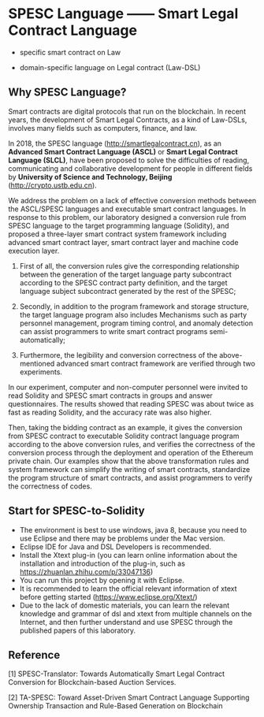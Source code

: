 # SPESC Language —— Smart Legal Contract Language
* specific smart contract on Law 

* domain-specific language on Legal contract (Law-DSL)

## Why SPESC Language?
  Smart contracts are digital protocols that run on the blockchain. In recent years, the development of Smart Legal Contracts, as a kind of Law-DSLs, involves many fields such as computers, finance, and law. 
  
  In 2018, the SPESC language (http://smartlegalcontract.cn), as an **Advanced Smart Contract Language (ASCL)** or **Smart Legal Contract Language (SLCL)**, have been proposed to solve the difficulties of reading, communicating and collaborative development for people in different fields by **University of Science and Technology, Beijing** (http://crypto.ustb.edu.cn). 
  
  We address the problem on a lack of effective conversion methods between the ASCL/SPESC languages and executable smart contract languages. In response to this problem, our laboratory designed a conversion rule from SPESC language to the target programming language (Solidity), and proposed a three-layer smart contract system framework including advanced smart contract layer, smart contract layer and machine code execution layer. 
  
  1)	First of all, the conversion rules give the corresponding relationship between the generation of the target language party subcontract according to the SPESC contract party definition, and the target language subject subcontract generated by the rest of the SPESC; 

2)	Secondly, in addition to the program framework and storage structure, the target language program also includes Mechanisms such as party personnel management, program timing control, and anomaly detection can assist programmers to write smart contract programs semi-automatically; 

3)	Furthermore, the legibility and conversion correctness of the above-mentioned advanced smart contract framework are verified through two experiments. 

In our experiment, computer and non-computer personnel were invited to read Solidity and SPESC smart contracts in groups and answer questionnaires. The results showed that reading SPESC was about twice as fast as reading Solidity, and the accuracy rate was also higher. 

Then, taking the bidding contract as an example, it gives the conversion from SPESC contract to executable Solidity contract language program according to the above conversion rules, and verifies the correctness of the conversion process through the deployment and operation of the Ethereum private chain. Our examples show that the above transformation rules and system framework can simplify the writing of smart contracts, standardize the program structure of smart contracts, and assist programmers to verify the correctness of codes. 

  
## Start for SPESC-to-Solidity
* The environment is best to use windows, java 8, because you need to use Eclipse and there may be problems under the Mac version.
* Eclipse IDE for Java and DSL Developers is recommended.
* Install the Xtext plug-in (you can learn online information about the installation and introduction of the plug-in, such as https://zhuanlan.zhihu.com/p/33047136)
* You can run this project by opening it with Eclipse.
* It is recommended to learn the official relevant information of xtext before getting started (https://www.eclipse.org/Xtext/)
* Due to the lack of domestic materials, you can learn the relevant knowledge and grammar of dsl and xtext from multiple channels on the Internet, and then further understand and use SPESC through the published papers of this laboratory.

## Reference
[1] SPESC-Translator: Towards Automatically Smart Legal Contract Conversion for Blockchain-based Auction Services.

[2] TA-SPESC: Toward Asset-Driven Smart Contract Language Supporting Ownership Transaction and Rule-Based Generation on Blockchain
